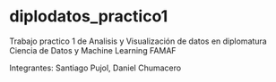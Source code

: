 ﻿# diplodatos_practico1
Trabajo practico 1 de Analisis y Visualización de datos en diplomatura Ciencia de Datos y Machine Learning FAMAF 

Integrantes:
Santiago Pujol,
Daniel Chumacero
